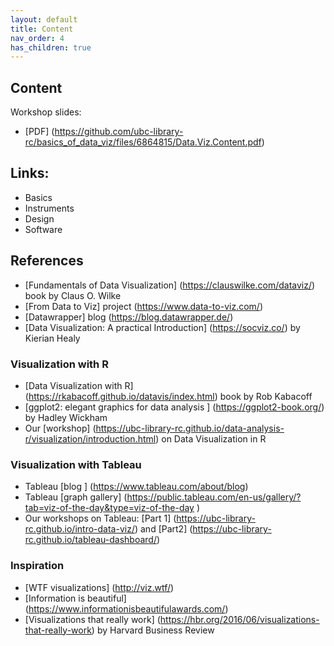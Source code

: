 ```yaml
---
layout: default
title: Content
nav_order: 4
has_children: true
---
```

## Content

Workshop slides:
- [PDF] (https://github.com/ubc-library-rc/basics_of_data_viz/files/6864815/Data.Viz.Content.pdf)


## Links:
- Basics
- Instruments
- Design
- Software

## References 
- [Fundamentals of Data Visualization] (https://clauswilke.com/dataviz/) book by Claus O. Wilke
- [From Data to Viz] project (https://www.data-to-viz.com/)
- [Datawrapper] blog (https://blog.datawrapper.de/) 
- [Data Visualization: A practical Introduction] (https://socviz.co/) by Kierian Healy

### Visualization with R
- [Data Visualization with R] (https://rkabacoff.github.io/datavis/index.html) book by Rob Kabacoff
- [ggplot2: elegant graphics for data analysis ] (https://ggplot2-book.org/) by Hadley Wickham
- Our [workshop] (https://ubc-library-rc.github.io/data-analysis-r/visualization/introduction.html) on Data Visualization in R

### Visualization with Tableau
- Tableau [blog ] (https://www.tableau.com/about/blog) 
- Tableau [graph gallery] (https://public.tableau.com/en-us/gallery/?tab=viz-of-the-day&type=viz-of-the-day )
- Our workshops on Tableau: [Part 1] (https://ubc-library-rc.github.io/intro-data-viz/) and [Part2] (https://ubc-library-rc.github.io/tableau-dashboard/)

### Inspiration
- [WTF visualizations] (http://viz.wtf/)
- [Information is beautiful] (https://www.informationisbeautifulawards.com/)
- [Visualizations that really work] (https://hbr.org/2016/06/visualizations-that-really-work) by Harvard Business Review